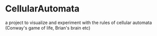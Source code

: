 # CellularAutomata

a project to visualize and experiment with the rules of cellular automata (Conway's game of life, Brian's brain etc)
